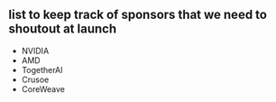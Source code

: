 ## list to keep track of sponsors that we need to shoutout at launch
- NVIDIA
- AMD
- TogetherAI
- Crusoe
- CoreWeave
